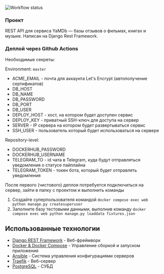 ![Workflow status](https://github.com/murtll/devops-lab/actions/workflows/build_and_deploy.yml/badge.svg)

### Проект
REST API для сервиса YaMDb — базы отзывов о фильмах, книгах и музыке. Написан на Django Rest Framework.

### Деплой через Github Actions

Необходимые секреты:

Environment: `master`
* ACME_EMAIL - почта для аккаунта Let's Encrypt (автополучение сертификатов)
* DB_HOST
* DB_NAME
* DB_PASSWORD
* DB_PORT
* DB_USER
* DEPLOY_HOST - хост, на котором будет доступен сервис
* DEPLOY_KEY - приватный SSH-ключ для доступа на сервер
* SERVER - IP сервера на котором будет развертываться сервис
* SSH_USER - пользователь который будет использоваться на сервере

Repository-level:
* DOCKERHUB_PASSWORD
* DOCKERHUB_USERNAME
* TELEGRAM_TO - id чата в Telegram, куда будут отправляться уведомления о статусе пайплайна
* TELEGRAM_TOKEN - токен бота, который будет отправлять уведомления

После первого (чистового) деплоя потребуется подключиться на сервер, зайти в папку с проектом и выполнить команды
1. Создайте суперпользователя командой ```docker compose exec web python manage.py createsuperuser``` 
2. Заполните базу тестовыми данными, выполнив команду ```docker compose exec web python manage.py loaddata fixtures.json``` 


## Использованные технологии

* [Django REST Framework](https://www.django-rest-framework.org/) - Веб-фреймворк
* [Docker & Docker Compose](https://www.docker.com/) - Управление сборкой и запуском приложения
* [Ansible](https://www.ansible.com/) - Система управления конфигурациями серверов
* [Traefik](https://www.traefik.io/) - Веб-сервер
* [PostgreSQL](https://www.postgresql.org/) - СУБД